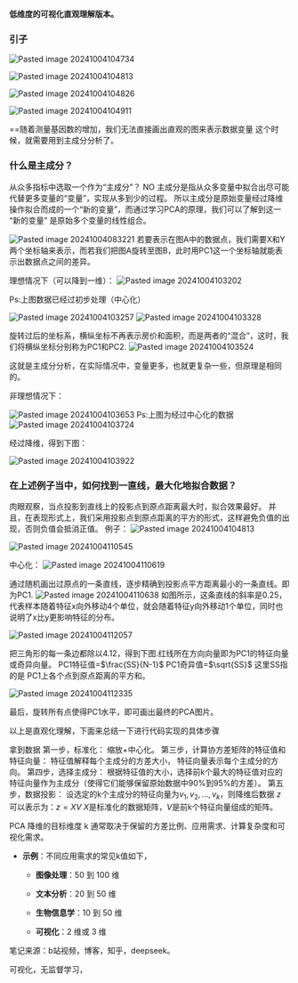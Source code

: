 **低维度的可视化直观理解版本。**
### 引子

![Pasted image 20241004104734](https://erin-53347-1330131220.cos.ap-guangzhou.myqcloud.com/202410101040878.png)

![Pasted image 20241004104813](https://erin-53347-1330131220.cos.ap-guangzhou.myqcloud.com/202410101040840.png)

![Pasted image 20241004104826](https://erin-53347-1330131220.cos.ap-guangzhou.myqcloud.com/202410101040243.png)


![Pasted image 20241004104911](https://erin-53347-1330131220.cos.ap-guangzhou.myqcloud.com/202410101040222.png)

==随着测量基因数的增加，我们无法直接画出直观的图来表示数据变量
这个时候，就需要用到主成分分析了。


### 什么是主成分？
从众多指标中选取一个作为“主成分”？ NO
主成分是指从众多变量中拟合出尽可能代替更多变量的“变量”，实现从多到少的过程。
所以主成分是原始变量经过降维操作拟合而成的一个“新的变量”，而通过学习PCA的原理，我们可以了解到这一 “新的变量” 是原始多个变量的线性组合。

![Pasted image 20241004083221](https://erin-53347-1330131220.cos.ap-guangzhou.myqcloud.com/202410101040446.png)
若要表示在图A中的数据点，我们需要X和Y两个坐标轴来表示，而若我们把图A旋转至图B，此时用PC1这一个坐标轴就能表示出数据点之间的差异。

理想情况下（可以降到一维）：
![Pasted image 20241004103202](https://erin-53347-1330131220.cos.ap-guangzhou.myqcloud.com/202410121912851.png)

Ps:上图数据已经过初步处理（中心化）

![Pasted image 20241004103257](https://erin-53347-1330131220.cos.ap-guangzhou.myqcloud.com/202410121913192.png)
![Pasted image 20241004103328](https://erin-53347-1330131220.cos.ap-guangzhou.myqcloud.com/202410121913949.png)

旋转过后的坐标系，横纵坐标不再表示房价和面积，而是两者的“混合”，这时，我们将横纵坐标分别称为PC1和PC2.
![Pasted image 20241004103524](https://erin-53347-1330131220.cos.ap-guangzhou.myqcloud.com/202410121913823.png)


这就是主成分分析，在实际情况中，变量更多，也就更复杂一些，但原理是相同的。

非理想情况下：

![Pasted image 20241004103653](https://erin-53347-1330131220.cos.ap-guangzhou.myqcloud.com/202410101040047.png)
Ps:上图为经过中心化的数据
![Pasted image 20241004103724](https://erin-53347-1330131220.cos.ap-guangzhou.myqcloud.com/202410101040083.png)

经过降维，得到下图：

![Pasted image 20241004103922](https://erin-53347-1330131220.cos.ap-guangzhou.myqcloud.com/202410101040603.png)



### 在上述例子当中，如何找到一直线，最大化地拟合数据？
肉眼观察，当点投影到直线上的投影点到原点距离最大时，拟合效果最好。
并且，在表现形式上，我们采用投影点到原点距离的平方的形式，这样避免负值的出现，否则负值会抵消正值。
例子：
![Pasted image 20241004104813](https://erin-53347-1330131220.cos.ap-guangzhou.myqcloud.com/202410101040840.png)

![Pasted image 20241004110545](https://erin-53347-1330131220.cos.ap-guangzhou.myqcloud.com/202410101040382.png)

中心化：
![Pasted image 20241004110619](https://erin-53347-1330131220.cos.ap-guangzhou.myqcloud.com/202410101040545.png)

通过随机画出过原点的一条直线，逐步精确到投影点平方距离最小的一条直线。即为PC1.
![Pasted image 20241004110638](https://erin-53347-1330131220.cos.ap-guangzhou.myqcloud.com/202410101040807.png)
如图所示，这条直线的斜率是0.25，代表样本随着特征x向外移动4个单位，就会随着特征y向外移动1个单位，同时也说明了x比y更影响特征的分布。



![Pasted image 20241004112057](https://erin-53347-1330131220.cos.ap-guangzhou.myqcloud.com/202410101041562.png)


把三角形的每一条边都除以4.12，得到下图.红线所在方向向量即为PC1的特征向量或奇异向量。
PC1特征值=$\frac{SS}{N-1}$
PC1奇异值=$\sqrt{SS}$
这里SS指的是 PC1上各个点到原点距离的平方和。

![Pasted image 20241004112335](https://erin-53347-1330131220.cos.ap-guangzhou.myqcloud.com/202410101041481.png)

最后，旋转所有点使得PC1水平，即可画出最终的PCA图片。



以上是直观化理解，下面来总结一下进行代码实现的具体步骤

拿到数据
第一步，标准化：
	 缩放+中心化。
第三步，计算协方差矩阵的特征值和特征向量：
	特征值解释每个主成分的方差大小，
	特征向量表示每个主成分的方向。
第四步，选择主成分：
	 根据特征值的大小，选择前k个最大的特征值对应的特征向量作为主成分（使得它们能够保留原始数据中90%到95%的方差）。
第五步，数据投影：
	 设选定的k个主成分的特征向量为$v_1,v_2,\dots,v_k$，则降维后数据 $z$ 可以表示为：$z=XV$
	 $X$是标准化的数据矩阵，$V$是前k个特征向量组成的矩阵。


PCA 降维的目标维度 k 通常取决于保留的方差比例、应用需求、计算复杂度和可视化需求。
- **示例**：不同应用需求的常见k值如下，
    
    - **图像处理**：50 到 100 维
        
    - **文本分析**：20 到 50 维
        
    - **生物信息学**：10 到 50 维
        
    - **可视化**：2 维或 3 维


笔记来源：b站视频，博客，知乎，deepseek。


可视化，无监督学习，